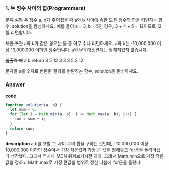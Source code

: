 ### 1. 두 정수 사이의 합(Programmers)

~~문제 설명~~
두 정수 a, b가 주어졌을 때 a와 b 사이에 속한 모든 정수의 합을 리턴하는 함수, solution을 완성하세요.
예를 들어 a = 3, b = 5인 경우, 3 + 4 + 5 = 12이므로 12를 리턴합니다.

~~제한 조건~~
a와 b가 같은 경우는 둘 중 아무 수나 리턴하세요.
a와 b는 -10,000,000 이상 10,000,000 이하인 정수입니다.
a와 b의 대소관계는 정해져있지 않습니다.

~~입출력 예~~
a b return
3 5 12
3 3 3
5 3 12

문자열 s를 숫자로 변환한 결과를 반환하는 함수, solution을 완성하세요.

### Answer

**code**

```js
function solution(a, b) {
  let sum = 0;
  for (let i = Math.min(a, b); i <= Math.max(a, b); i++) {
    sum = sum + i;
  }
  return sum;
}
```

**description**
a,b를 포함 그 사이 수의 합을 구하는 것인데, -10,000,000 이상 10,000,000 이하인 정수여서 가장 작은값과 가장 큰 값을 정해놓고 for문을 돌려야겠다 생각했다. 그래서 역시나 MDN 뒤져보기시전 히히. 그래서 Math.min으로 가장 작은값을 정하고 Math.max로 가장 큰값을 범위로 정한 다음에 for문을 돌렸다!
